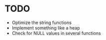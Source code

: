 TODO
====

* Optimize the string functions
* Implement something like a heap
* Check for NULL values in several functions
